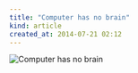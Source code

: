 ```yaml
---
title: "Computer has no brain"
kind: article
created_at: 2014-07-21 02:12
---
```

![Computer has no brain](<%= item_by_identifier('/short/no-brain/').path%>)